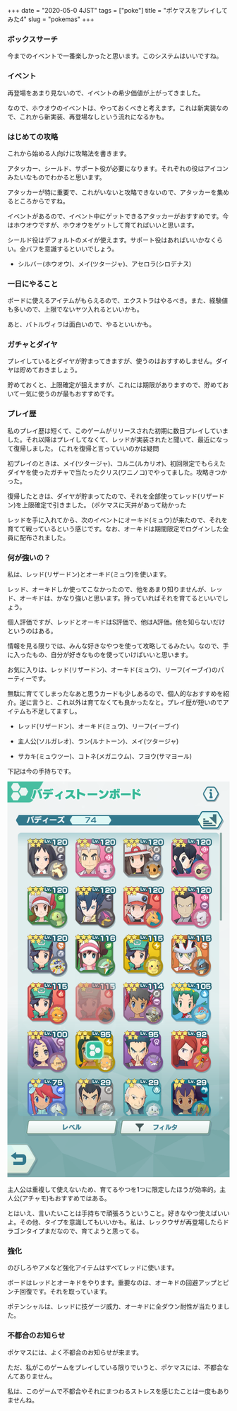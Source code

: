 +++
date = "2020-05-0 4JST"
tags = ["poke"]
title = "ポケマスをプレイしてみた4"
slug = "pokemas"
+++

### ボックスサーチ

今までのイベントで一番楽しかったと思います。このシステムはいいですね。

### イベント

再登場をあまり見ないので、イベントの希少価値が上がってきました。

なので、ホウオウのイベントは、やっておくべきと考えます。これは新実装なので、これから新実装、再登場なしという流れになるかも。

### はじめての攻略

これから始める人向けに攻略法を書きます。

アタッカー、シールド、サポート役が必要になります。それぞれの役はアイコンみたいなものでわかると思います。

アタッカーが特に重要で、これがいないと攻略できないので、アタッカーを集めるところからですね。

イベントがあるので、イベント中にゲットできるアタッカーがおすすめです。今はホウオウですが、ホウオウをゲットして育てればいいと思います。

シールド役はデフォルトのメイが使えます。サポート役はあればいいかなくらい。全バフを意識するといいでしょう。

- シルバー(ホウオウ)、メイ(ツタージャ)、アセロラ(シロデナス)

### 一日にやること

ボードに使えるアイテムがもらえるので、エクストラはやるべき。また、経験値も多いので、上限でないヤツ入れるといいかも。

あと、バトルヴィラは面白いので、やるといいかも。

### ガチャとダイヤ

プレイしているとダイヤが貯まってきますが、使うのはおすすめしません。ダイヤは貯めておきましょう。

貯めておくと、上限確定が狙えますが、これには期限がありますので、貯めておいて一気に使うのが最もおすすめです。

### プレイ歴

私のプレイ歴は短くて、このゲームがリリースされた初期に数日プレイしていました。それ以降はプレイしてなくて、レッドが実装されたと聞いて、最近になって復帰しました。 (これを復帰と言っていいのかは疑問

初プレイのときは、メイ(ツタージャ)、コルニ(ルカリオ)、初回限定でもらえたダイヤを使ったガチャで当たったクリス(ワニノコ)でやってました。攻略きつかった。

復帰したときは、ダイヤが貯まってたので、それを全部使ってレッド(リザードン)を上限確定で引きました。 (ポケマスに天井があって助かった

レッドを手に入れてから、次のイベントにオーキド(ミュウ)が来たので、それを育てて戦っているという感じです。なお、オーキドは期間限定でログインした全員に配布されました。

### 何が強いの？

私は、レッド(リザードン)とオーキド(ミュウ)を使います。

レッド、オーキドしか使ってこなかったので、他をあまり知りませんが、レッド、オーキドは、かなり強いと思います。持っていればそれを育てるといいでしょう。

個人評価ですが、レッドとオーキドはS評価で、他はA評価。他を知らないだけというのはある。

情報を見る限りでは、みんな好きなやつを使って攻略してるみたい。なので、手に入ったもの、自分が好きなものを使っていけばいいと思います。

お気に入りは、レッド(リザードン)、オーキド(ミュウ)、リーフ(イーブイ)のパーティーです。

無駄に育ててしまったなあと思うカードも少しあるので、個人的なおすすめを紹介。逆に言うと、これ以外は育てなくても良かったなと。プレイ歴が短いのでアイテムも不足してますし。

- レッド(リザードン)、オーキド(ミュウ)、リーフ(イーブイ)

- 主人公(ソルガレオ)、ラン(ルナトーン)、メイ(ツタージャ)

- サカキ(ミュウツー)、コトネ(メガニウム)、フヨウ(サマヨール)

下記は今の手持ちです。

![](https://github.com/syui/mstdn.page/raw/master/img/mastodon/media_attachments/files/000/000/009/small/dbb05481006b2f9c.png)

主人公は重複して使えないため、育てるやつを1つに限定したほうが効率的。主人公(アチャモ)もおすすめではある。

とはいえ、言いたいことは手持ちで頑張ろうということ。好きなやつ使えばいいよ。その他、タイプを意識してもいいかも。私は、レックウザが再登場したらドラゴンタイプまだなので、育てようと思ってる。

### 強化

のびしろやアメなど強化アイテムはすべてレッドに使います。

ボードはレッドとオーキドをやります。重要なのは、オーキドの回避アップとピンチ回復です。それを取っています。

ポテンシャルは、レッドに技ゲージ威力、オーキドに全ダウン耐性が当たりました。

### 不都合のお知らせ

ポケマスには、よく不都合のお知らせが来ます。

ただ、私がこのゲームをプレイしている限りでいうと、ポケマスには、不都合なんてありません。

私は、このゲームで不都合やそれにまつわるストレスを感じたことは一度もありませんね。
